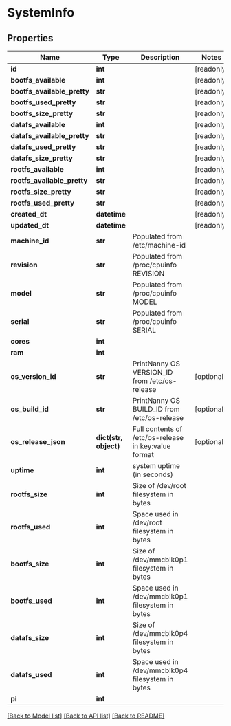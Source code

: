# SystemInfo


## Properties
Name | Type | Description | Notes
------------ | ------------- | ------------- | -------------
**id** | **int** |  | [readonly] 
**bootfs_available** | **int** |  | [readonly] 
**bootfs_available_pretty** | **str** |  | [readonly] 
**bootfs_used_pretty** | **str** |  | [readonly] 
**bootfs_size_pretty** | **str** |  | [readonly] 
**datafs_available** | **int** |  | [readonly] 
**datafs_available_pretty** | **str** |  | [readonly] 
**datafs_used_pretty** | **str** |  | [readonly] 
**datafs_size_pretty** | **str** |  | [readonly] 
**rootfs_available** | **int** |  | [readonly] 
**rootfs_available_pretty** | **str** |  | [readonly] 
**rootfs_size_pretty** | **str** |  | [readonly] 
**rootfs_used_pretty** | **str** |  | [readonly] 
**created_dt** | **datetime** |  | [readonly] 
**updated_dt** | **datetime** |  | [readonly] 
**machine_id** | **str** | Populated from /etc/machine-id | 
**revision** | **str** | Populated from /proc/cpuinfo REVISION | 
**model** | **str** | Populated from /proc/cpuinfo MODEL | 
**serial** | **str** | Populated from /proc/cpuinfo SERIAL | 
**cores** | **int** |  | 
**ram** | **int** |  | 
**os_version_id** | **str** | PrintNanny OS VERSION_ID from /etc/os-release | [optional] 
**os_build_id** | **str** | PrintNanny OS BUILD_ID from /etc/os-release | [optional] 
**os_release_json** | **dict(str, object)** | Full contents of /etc/os-release in key:value format | [optional] 
**uptime** | **int** | system uptime (in seconds) | 
**rootfs_size** | **int** | Size of /dev/root filesystem in bytes | 
**rootfs_used** | **int** | Space used in /dev/root filesystem in bytes | 
**bootfs_size** | **int** | Size of /dev/mmcblk0p1 filesystem in bytes | 
**bootfs_used** | **int** | Space used in /dev/mmcblk0p1 filesystem in bytes | 
**datafs_size** | **int** | Size of /dev/mmcblk0p4 filesystem in bytes | 
**datafs_used** | **int** | Space used in /dev/mmcblk0p4 filesystem in bytes | 
**pi** | **int** |  | 

[[Back to Model list]](../README.md#documentation-for-models) [[Back to API list]](../README.md#documentation-for-api-endpoints) [[Back to README]](../README.md)


